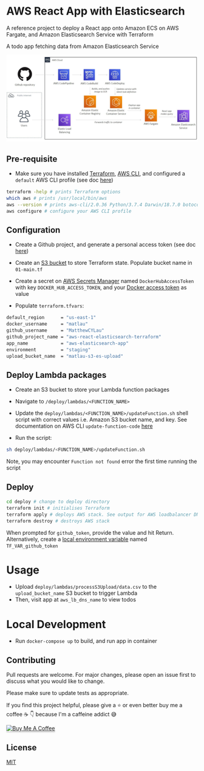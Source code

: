# AWS React App with Elasticsearch

A reference project to deploy a React app onto Amazon ECS on AWS Fargate, and Amazon Elasticsearch Service with Terraform

A todo app fetching data from Amazon Elasticsearch Service

![AWS Architecture](img/aws-elasticsearch.JPG)

## Pre-requisite

-   Make sure you have installed [Terraform](https://learn.hashicorp.com/tutorials/terraform/install-cli), [AWS CLI](https://docs.aws.amazon.com/cli/latest/userguide/install-cliv2-mac.html#cliv2-mac-prereq), and configured a `default` AWS CLI profile (see doc [here](https://docs.aws.amazon.com/cli/latest/userguide/cli-configure-quickstart.html#cli-configure-quickstart-profiles))

```bash
terraform -help # prints Terraform options
which aws # prints /usr/local/bin/aws
aws --version # prints aws-cli/2.0.36 Python/3.7.4 Darwin/18.7.0 botocore/2.0.0
aws configure # configure your AWS CLI profile
```

## Configuration

-   Create a Github project, and generate a personal access token (see doc [here](https://docs.github.com/en/github/authenticating-to-github/creating-a-personal-access-token))

-   Create an [S3 bucket](https://www.terraform.io/docs/language/settings/backends/s3.html) to store Terraform state. Populate bucket name in `01-main.tf`

*   Create a secret on [AWS Secrets Manager](https://aws.amazon.com/secrets-manager/) named `DockerHubAccessToken` with key `DOCKER_HUB_ACCESS_TOKEN`, and your [Docker access token](https://docs.docker.com/docker-hub/access-tokens/) as value

-   Populate `terraform.tfvars`:

```bash
default_region      = "us-east-1"
docker_username     = "matlau"
github_username     = "MatthewCYLau"
github_project_name = "aws-react-elasticsearch-terraform"
app_name            = "aws-elasticsearch-app"
environment         = "staging"
upload_bucket_name  = "matlau-s3-es-upload"
```

## Deploy Lambda packages

-   Create an S3 bucket to store your Lambda function packages
-   Navigate to `/deploy/lambdas/<FUNCTION_NAME>`
-   Update the `deploy/lambdas/<FUNCTION_NAME>/updateFunction.sh` shell script with correct values i.e. Amazon S3 bucket name, and key. See documentation on AWS CLI `update-function-code` [here](https://awscli.amazonaws.com/v2/documentation/api/latest/reference/lambda/update-function-code.html)

-   Run the script:

```bash
sh deploy/lambdas/<FUNCTION_NAME>/updateFunction.sh
```

Note, you may encounter `Function not found` error the first time running the script

## Deploy

```bash
cd deploy # change to deploy directory
terraform init # initialises Terraform
terraform apply # deploys AWS stack. See output for AWS loadbalancer DNS name
terraform destroy # destroys AWS stack
```

When prompted for `github_token`, provide the value and hit Return. Alternatively, create a [local environment variable](https://www.terraform.io/docs/language/values/variables.html#environment-variables) named `TF_VAR_github_token`

# Usage

-   Upload `deploy/lambdas/processS3Upload/data.csv` to the `upload_bucket_name` S3 bucket to trigger Lambda
-   Then, visit app at `aws_lb_dns_name` to view todos

# Local Development

-   Run `docker-compose up` to build, and run app in container

## Contributing

Pull requests are welcome. For major changes, please open an issue first to discuss what you would like to change.

Please make sure to update tests as appropriate.

If you find this project helpful, please give a :star: or even better buy me a coffee :coffee: :point_down: because I'm a caffeine addict :sweat_smile:

<a href="https://www.buymeacoffee.com/matlau" target="_blank"><img src="https://www.buymeacoffee.com/assets/img/custom_images/orange_img.png" alt="Buy Me A Coffee" style="height: 41px !important;width: 174px !important;box-shadow: 0px 3px 2px 0px rgba(190, 190, 190, 0.5) !important;-webkit-box-shadow: 0px 3px 2px 0px rgba(190, 190, 190, 0.5) !important;" ></a>

## License

[MIT](https://choosealicense.com/licenses/mit/)
